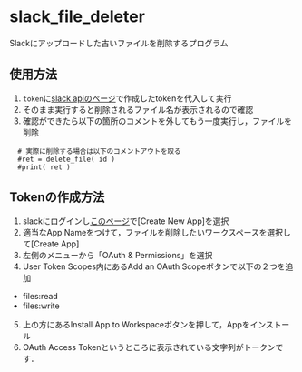 # slack_file_deleter

Slackにアップロードした古いファイルを削除するプログラム

## 使用方法
1. `token`に[slack apiのページ](https://api.slack.com/apps)で作成したtokenを代入して実行
2. そのまま実行すると削除されるファイル名が表示されるので確認
3. 確認ができたら以下の箇所のコメントを外してもう一度実行し，ファイルを削除
  ```
    # 実際に削除する場合は以下のコメントアウトを取る
    #ret = delete_file( id )
    #print( ret )
  ```

## Tokenの作成方法
1. slackにログインし[このページ](https://api.slack.com/apps)で[Create New App]を選択
2. 適当なApp Nameをつけて，ファイルを削除したいワークスペースを選択して[Create App]
3. 左側のメニューから「OAuth & Permissions」を選択
4. User Token Scopes内にあるAdd an OAuth Scopeボタンで以下の２つを追加
  - files:read
  - files:write
5. 上の方にあるInstall App to Workspaceボタンを押して，Appをインストール
6. OAuth Access Tokenというところに表示されている文字列がトークンです．
